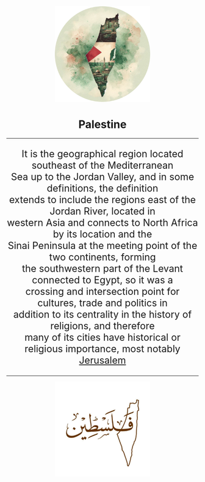 <!DOCTYPE html>
<html lang="en">
<head>
    <meta charset="UTF-8">
    <title>Palestine</title>
</head>
<body><center>
<img src="cropped_image (1).png" width="250" height="250" alt="palestine map">
<h1>Palestine</h1>
<hr>
<p style="font-size:25px">It is the geographical region located southeast of the Mediterranean <br>
Sea up to the Jordan Valley, and in some definitions, the definition<br>
extends to include the regions east of the Jordan River, located in <br>
western Asia and connects to North Africa by its location and the <br>
Sinai Peninsula at the meeting point of the two continents, forming <br>
the southwestern part of the Levant connected to Egypt, so it was a <br>
crossing and intersection point for cultures, trade and politics in <br>
addition to its centrality in the history of religions, and therefore <br>
many of its cities have historical or religious importance, most notably <a href="Jerusalem.html">Jerusalem</a></p>
</center>
<hr>
<center>
<img src="370d71c3-23db-4317-bd69-ec1b9b54864b.jpg" width="250" height="250" alt="palestine">
</center>
</body>
</html>

